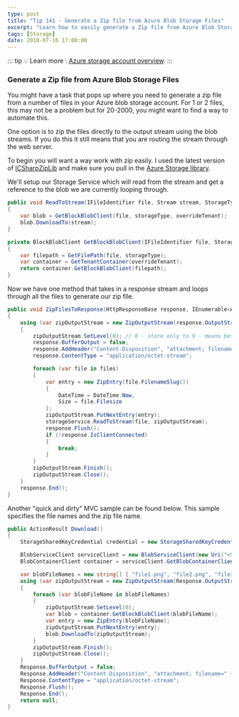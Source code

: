 ```yaml
---
type: post
title: "Tip 141 - Generate a Zip file from Azure Blob Storage Files"
excerpt: "Learn how to easily generate a Zip file from Azure Blob Storage Files"
tags: [Storage]
date: 2018-07-16 17:00:00
---
```


::: tip
:bulb: Learn more : [Azure storage account overview](https://docs.microsoft.com/azure/storage/common/storage-account-overview?WT.mc_id=docs-azuredevtips-azureappsdev).
:::

### Generate a Zip file from Azure Blob Storage Files

You might have a task that pops up where you need to generate a zip file from a number of files in your Azure blob storage account. For 1 or 2 files, this may not be a problem but for 20-2000, you might want to find a way to automate this.

One option is to zip the files directly to the output stream using the blob streams. If you do this it still means that you are routing the stream through the web server.

To begin you will want a way work with zip easily. I used the latest version of [ICSharpZipLib](https://github.com/icsharpcode/SharpZipLib?WT.mc_id=github-azuredevtips-azureappsdev) and make sure you pull in the [Azure Storage library](https://www.nuget.org/packages/Azure.Storage.Blobs/).

We'll setup our Storage Service which will read from the stream and get a reference to the blob we are currently looping through.


```csharp
public void ReadToStream(IFileIdentifier file, Stream stream, StorageType storageType = StorageType.Stored, ITenant overrideTenant = null)
{
    var blob = GetBlockBlobClient(file, storageType, overrideTenant);
    blob.DownloadTo(stream);
}

private BlockBlobClient GetBlockBlobClient(IFileIdentifier file, StorageType storageType = StorageType.Stored, ITenant overrideTenant = null)
{
    var filepath = GetFilePath(file, storageType);
    var container = GetTenantContainer(overrideTenant);
    return container.GetBlockBlobClient(filepath);
}
```

Now we have one method that takes in a response stream and loops through all the files to generate our zip file.

```csharp
public void ZipFilesToResponse(HttpResponseBase response, IEnumerable<Asset> files, string zipFileName)
{
    using (var zipOutputStream = new ZipOutputStream(response.OutputStream))
    {
        zipOutputStream.SetLevel(0); // 0 - store only to 9 - means best compression
        response.BufferOutput = false;
        response.AddHeader("Content-Disposition", "attachment; filename=" + zipFileName);
        response.ContentType = "application/octet-stream";

        foreach (var file in files)
        {
            var entry = new ZipEntry(file.FilenameSlug())
            {
                DateTime = DateTime.Now,
                Size = file.Filesize
            };
            zipOutputStream.PutNextEntry(entry);
            storageService.ReadToStream(file, zipOutputStream);
            response.Flush();
            if (!response.IsClientConnected)
            {
                break;
            }
        }
        zipOutputStream.Finish();
        zipOutputStream.Close();
    }
    response.End();
}
```

Another "quick and dirty" MVC sample can be found below. This sample specifies the file names and the zip file name.

```csharp
public ActionResult Download()
{
    StorageSharedKeyCredential credential = new StorageSharedKeyCredential("<StorageAccountName>", "<StorageAccountKey>");

    BlobServiceClient serviceClient = new BlobServiceClient(new Uri("<StorageAccountUri>"), credential);
    BlobContainerClient container = serviceClient.GetBlobContainerClient("test");

    var blobFileNames = new string[] { "file1.png", "file2.png", "file3.png", "file4.png" };
    using (var zipOutputStream = new ZipOutputStream(Response.OutputStream))
    {
        foreach (var blobFileName in blobFileNames)
        {
            zipOutputStream.SetLevel(0);
            var blob = container.GetBlockBlobClient(blobFileName);
            var entry = new ZipEntry(blobFileName);
            zipOutputStream.PutNextEntry(entry);
            blob.DownloadTo(zipOutputStream);
        }
        zipOutputStream.Finish();
        zipOutputStream.Close();
    }
    Response.BufferOutput = false;
    Response.AddHeader("Content-Disposition", "attachment; filename=" + "zipFileName.zip");
    Response.ContentType = "application/octet-stream";
    Response.Flush();
    Response.End();
    return null;
}
```
